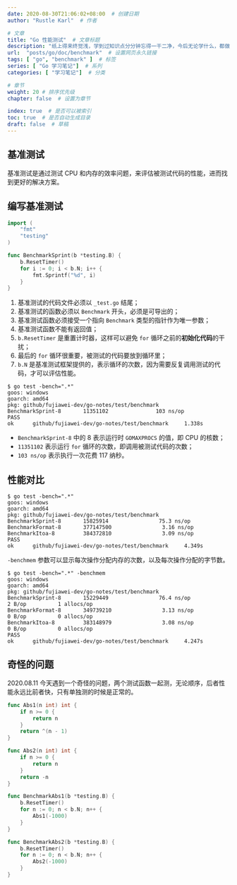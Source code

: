 ```yaml
---
date: 2020-08-30T21:06:02+08:00  # 创建日期
author: "Rustle Karl"  # 作者

# 文章
title: "Go 性能测试"  # 文章标题
description: "纸上得来终觉浅，学到过知识点分分钟忘得一干二净，今后无论学什么，都做好笔记吧。"
url:  "posts/go/doc/benchmark"  # 设置网页永久链接
tags: [ "go", "benchmark" ]  # 标签
series: [ "Go 学习笔记"]  # 系列
categories: [ "学习笔记"]  # 分类

# 章节
weight: 20 # 排序优先级
chapter: false  # 设置为章节

index: true  # 是否可以被索引
toc: true  # 是否自动生成目录
draft: false  # 草稿
---
```


## 基准测试

基准测试是通过测试 CPU 和内存的效率问题，来评估被测试代码的性能，进而找到更好的解决方案。

## 编写基准测试

```go
import (
	"fmt"
	"testing"
)

func BenchmarkSprint(b *testing.B) {
	b.ResetTimer()
	for i := 0; i < b.N; i++ {
		fmt.Sprintf("%d", i)
	}
}
```

1. 基准测试的代码文件必须以 `_test.go` 结尾；
2. 基准测试的函数必须以 `Benchmark` 开头，必须是可导出的；
3. 基准测试函数必须接受一个指向 `Benchmark` 类型的指针作为唯一参数；
4. 基准测试函数不能有返回值；
5. `b.ResetTimer` 是重置计时器，这样可以避免 `for` 循环之前的**初始化代码**的干扰；
6. 最后的 `for` 循环很重要，被测试的代码要放到循环里；
7. `b.N` 是基准测试框架提供的，表示循环的次数，因为需要反复调用测试的代码，才可以评估性能。

```shell
$ go test -bench=".*"
goos: windows
goarch: amd64
pkg: github/fujiawei-dev/go-notes/test/benchmark
BenchmarkSprint-8       11351102               103 ns/op
PASS
ok      github/fujiawei-dev/go-notes/test/benchmark     1.338s
```

- `BenchmarkSprint-8` 中的 8 表示运行时 `GOMAXPROCS` 的值，即 CPU 的核数；
- `11351102` 表示运行 `for` 循环的次数，即调用被测试代码的次数；
- `103 ns/op` 表示执行一次花费 117 纳秒。

## 性能对比

```shell
$ go test -bench=".*"
goos: windows
goarch: amd64
pkg: github/fujiawei-dev/go-notes/test/benchmark
BenchmarkSprint-8       15825914                75.3 ns/op
BenchmarkFormat-8       377147500                3.16 ns/op
BenchmarkItoa-8         384372810                3.09 ns/op
PASS
ok      github/fujiawei-dev/go-notes/test/benchmark     4.349s
```

`-benchmem` 参数可以显示每次操作分配内存的次数，以及每次操作分配的字节数。

```shell
$ go test -bench=".*" -benchmem
goos: windows
goarch: amd64
pkg: github/fujiawei-dev/go-notes/test/benchmark
BenchmarkSprint-8       15229449                76.4 ns/op             2 B/op          1 allocs/op   
BenchmarkFormat-8       349739210                3.13 ns/op            0 B/op          0 allocs/op   
BenchmarkItoa-8         383148979                3.08 ns/op            0 B/op          0 allocs/op   
PASS
ok      github/fujiawei-dev/go-notes/test/benchmark     4.247s
```

## 奇怪的问题

2020.08.11 今天遇到一个奇怪的问题，两个测试函数一起测，无论顺序，后者性能永远比前者快，只有单独测的时候是正常的。

```go
func Abs1(n int) int {
	if n >= 0 {
		return n
	}
	return ^(n - 1)
}

func Abs2(n int) int {
	if n >= 0 {
		return n
	}
	return -n
}

func BenchmarkAbs1(b *testing.B) {
	b.ResetTimer()
	for n := 0; n < b.N; n++ {
		Abs1(-1000)
	}
}

func BenchmarkAbs2(b *testing.B) {
	b.ResetTimer()
	for n := 0; n < b.N; n++ {
		Abs2(-1000)
	}
}
```
